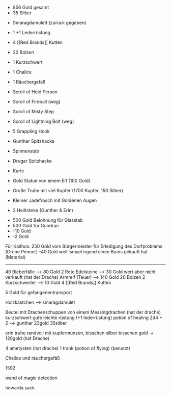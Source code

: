 * 856 Gold gesamt
* 35 Silber
- Smaragdamulett (zurück gegeben)
- 1 +1 Lederrüstung
- 4 [[Red Brands]] Kutten
- 20 Bolzen
- 1 Kurzschwert
- 1 Chalice
- 1 Räuchergefäß
- Scroll of Hold Person
- Scroll of Fireball (weg)
- Scroll of Misty Step
- Scroll of Lightning Bolt (weg)
- 5 Grappling Hook
- Gunther Spitzhacke
- Spinnenstab
- Drugar Spitzhacke

- Karte
- Gold Statue von einem Elf (100 Gold)
- Große Truhe mit viel Kupfer (1700 Kupfer, 150 Silber)
- Kleiner Jadefrosch mit Goldenen Augen
- 2 Heiltränke (Gunther & Erin)

* 500 Gold Belohnung für Glasstab
* 500 Gold für Gundran
* -10 Gold
* -2 Gold


Für Kaithos:
250 Gold vom Bürgermeister für Erledigung des Dorfproblems (Grüne Penner)
-40 Gold weil Ismael irgend einen Bums gekauft hat (Material)


---




40 Bieberfälle —> 80 Gold
2 Rote Edelsteine —> 30 Gold wert aber nicht verkauft (hat der Drache)
Armreif (Teuer) —> 140 Gold 
20 Bolzen
2 Kurzschwerter  —> 10 Gold
4 [[Red Brands]] Kutten

5 Gold für gefangenentransport

Holzkästchen —> smaragdamulet

Beutel mit Drachenschuppen von einem Messingdrachen (hat der drache)
kurzschwert
gute leichte rüstung (+1 lederrüstung)
potion of healing 2d4 + 2 --> gunthar
23gold
35silber

erin truhe randvoll mit kupfermünzen, bisschen silber bisschen gold -> 120gold (hat Drache)

4 ametysten (hat drache)
1 trank (potion of flying) (benutzt)

Chalice und räuchergefäß

1592

wand of magic detection

hewarda sack
